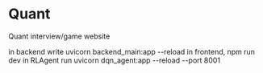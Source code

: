# Quant
Quant interview/game website

in backend write uvicorn backend_main:app --reload
in frontend, npm run dev
in RLAgent run uvicorn dqn_agent:app --reload --port 8001